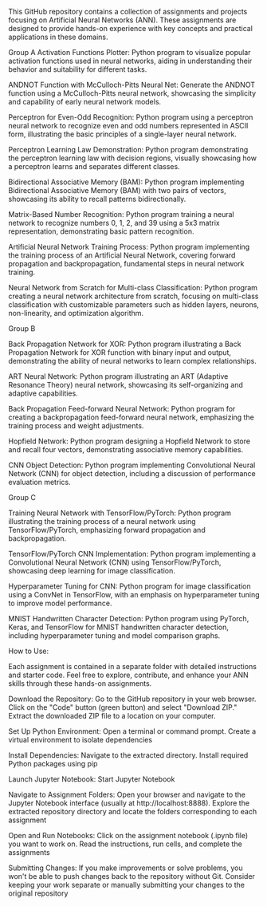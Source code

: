 This GitHub repository contains a collection of assignments and projects focusing on Artificial Neural Networks (ANN). These assignments are designed to provide hands-on experience with key concepts and practical applications in these domains.

Group A
Activation Functions Plotter:
Python program to visualize popular activation functions used in neural networks, aiding in understanding their behavior and suitability for different tasks.

ANDNOT Function with McCulloch-Pitts Neural Net:
Generate the ANDNOT function using a McCulloch-Pitts neural network, showcasing the simplicity and capability of early neural network models.

Perceptron for Even-Odd Recognition:
Python program using a perceptron neural network to recognize even and odd numbers represented in ASCII form, illustrating the basic principles of a single-layer neural network.

Perceptron Learning Law Demonstration:
Python program demonstrating the perceptron learning law with decision regions, visually showcasing how a perceptron learns and separates different classes.

Bidirectional Associative Memory (BAM):
Python program implementing Bidirectional Associative Memory (BAM) with two pairs of vectors, showcasing its ability to recall patterns bidirectionally.

Matrix-Based Number Recognition:
Python program training a neural network to recognize numbers 0, 1, 2, and 39 using a 5x3 matrix representation, demonstrating basic pattern recognition.

Artificial Neural Network Training Process:
Python program implementing the training process of an Artificial Neural Network, covering forward propagation and backpropagation, fundamental steps in neural network training.

Neural Network from Scratch for Multi-class Classification:
Python program creating a neural network architecture from scratch, focusing on multi-class classification with customizable parameters such as hidden layers, neurons, non-linearity, and optimization algorithm.

Group B

Back Propagation Network for XOR:
Python program illustrating a Back Propagation Network for XOR function with binary input and output, demonstrating the ability of neural networks to learn complex relationships.

ART Neural Network:
Python program illustrating an ART (Adaptive Resonance Theory) neural network, showcasing its self-organizing and adaptive capabilities.

Back Propagation Feed-forward Neural Network:
Python program for creating a backpropagation feed-forward neural network, emphasizing the training process and weight adjustments.

Hopfield Network:
Python program designing a Hopfield Network to store and recall four vectors, demonstrating associative memory capabilities.

CNN Object Detection:
Python program implementing Convolutional Neural Network (CNN) for object detection, including a discussion of performance evaluation metrics.

Group C 

Training Neural Network with TensorFlow/PyTorch:
Python program illustrating the training process of a neural network using TensorFlow/PyTorch, emphasizing forward propagation and backpropagation.

TensorFlow/PyTorch CNN Implementation:
Python program implementing a Convolutional Neural Network (CNN) using TensorFlow/PyTorch, showcasing deep learning for image classification.

Hyperparameter Tuning for CNN:
Python program for image classification using a ConvNet in TensorFlow, with an emphasis on hyperparameter tuning to improve model performance.

MNIST Handwritten Character Detection:
Python program using PyTorch, Keras, and TensorFlow for MNIST handwritten character detection, including hyperparameter tuning and model comparison graphs.

How to Use:

Each assignment is contained in a separate folder with detailed instructions and starter code. Feel free to explore, contribute, and enhance your ANN skills through these hands-on assignments.

Download the Repository: Go to the GitHub repository in your web browser. Click on the "Code" button (green button) and select "Download ZIP." Extract the downloaded ZIP file to a location on your computer.

Set Up Python Environment: Open a terminal or command prompt. Create a virtual environment to isolate dependencies

Install Dependencies: Navigate to the extracted directory. Install required Python packages using pip

Launch Jupyter Notebook: Start Jupyter Notebook

Navigate to Assignment Folders: Open your browser and navigate to the Jupyter Notebook interface (usually at http://localhost:8888). Explore the extracted repository directory and locate the folders corresponding to each assignment

Open and Run Notebooks: Click on the assignment notebook (.ipynb file) you want to work on. Read the instructions, run cells, and complete the assignments

Submitting Changes: If you make improvements or solve problems, you won't be able to push changes back to the repository without Git. Consider keeping your work separate or manually submitting your changes to the original repository
